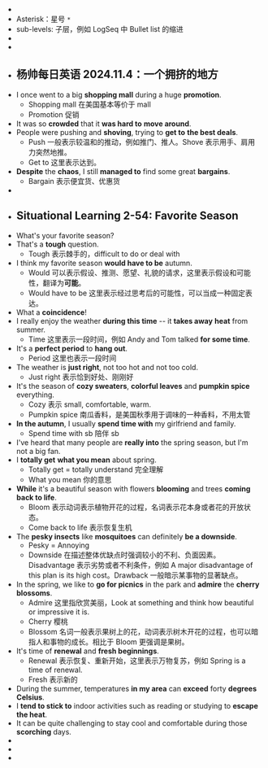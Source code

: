 -
- Asterisk：星号 `*`
- sub-levels: 子层，例如 LogSeq 中 Bullet list 的缩进
-
-
- ## 杨帅每日英语 2024.11.4：一个拥挤的地方
- I once went to a big **shopping mall** during a huge **promotion**.
	- Shopping mall 在美国基本等价于 mall
	- Promotion 促销
- It was so **crowded** that it **was hard to** **move around**.
- People were pushing and **shoving**, trying to **get to** **the best deals**.
	- Push 一般表示较温和的推动，例如推门、推人。Shove 表示用手、肩用力突然地推。
	- Get to 这里表示达到。
- **Despite** the **chaos**, I still **managed to** find some great **bargains**.
	- Bargain 表示便宜货、优惠货
-
- ## Situational Learning 2-54: Favorite Season
- What's your favorite season?
- That's a **tough** question.
	- Tough 表示棘手的，difficult to do or deal with
- I think my favorite season **would have to be** autumn.
	- Would 可以表示假设、推测、愿望、礼貌的请求，这里表示假设和可能性，翻译为**可能**。
	- Would have to be 这里表示经过思考后的可能性，可以当成一种固定表达。
- What a **coincidence**!
- I really enjoy the weather **during this time** -- it **takes away** **heat** from summer.
	- Time 这里表示一段时间，例如 Andy and Tom talked **for some time**.
- It's a **perfect period** to **hang out**.
	- Period 这里也表示一段时间
- The weather is **just right**, not too hot and not too cold.
	- Just right 表示恰到好处、刚刚好
- It's the season of **cozy sweaters**, **colorful leaves** and **pumpkin spice** everything.
	- Cozy 表示 small, comfortable, warm.
	- Pumpkin spice 南瓜香料，是美国秋季用于调味的一种香料，不用太管
- **In the autumn**, I usually **spend time with** my girlfriend and family.
	- Spend time with sb 陪伴 sb
- I've heard that many people are **really into** the spring season, but I'm not a big fan.
- I **totally get** **what you mean** about spring.
	- Totally get = totally understand 完全理解
	- What you mean 你的意思
- **While** it's a beautiful season with flowers **blooming** and trees **coming back to life**.
	- Bloom 表示动词表示植物开花的过程，名词表示花本身或者花的开放状态。
	- Come back to life 表示恢复生机
- The **pesky insects** like **mosquitoes** can definitely **be a downside**.
	- Pesky = Annoying
	- Downside 在描述整体优缺点时强调较小的不利、负面因素。Disadvantage 表示劣势或者不利条件，例如 A major disadvantage of this plan is its high cost。Drawback 一般暗示某事物的显著缺点。
- In the spring, we like to **go for picnics** in the park and **admire** the **cherry blossoms**.
	- Admire 这里指欣赏美丽，Look at something and think how beautiful or impressive it is.
	- Cherry 樱桃
	- Blossom 名词一般表示果树上的花，动词表示树木开花的过程，也可以暗指人和事物的成长。相比于 Bloom 更强调是果树。
- It's time of **renewal** and **fresh beginnings**.
	- Renewal 表示恢复、重新开始，这里表示万物复苏，例如 Spring is a time of renewal.
	- Fresh 表示新的
- During the summer, temperatures **in my area** can **exceed** forty **degrees Celsius**.
- I **tend to stick to** indoor activities such as reading or studying to **escape the heat**.
- It can be quite challenging to stay cool and comfortable during those **scorching** days.
-
-
-